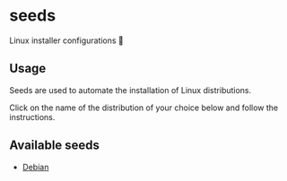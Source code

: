 # seeds

Linux installer configurations 🌱

## Usage

Seeds are used to automate the installation of Linux distributions.

Click on the name of the distribution of your choice below
and follow the instructions.

## Available seeds

- [Debian](debian/)

